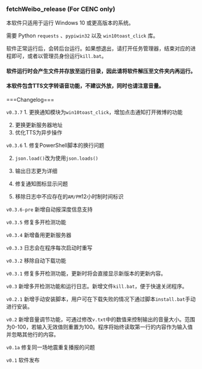 ### fetchWeibo_release (For CENC only)

本软件只适用于运行 Windows 10 或更高版本的系统。

需要 Python `requests` 、`pypiwin32` 以及 `win10toast_click` 库。

 

软件正常运行后，会转后台运行。如果想退出，请打开任务管理器，结束对应的进程即可，或者以管理员身份运行`kill.bat`。

#### 软件运行时会产生文件并存放至运行目录，因此请将软件解压至文件夹内再运行。

#### 本软件包含TTS文字转语音功能，不建议外放，同时也请注意音量。

===Changelog===

`v0.3.7` 1. 更换通知模块为`win10toast_click`，增加点击通知打开微博的功能

2. 更换更新服务器地址
3. 优化TTS为异步操作

`v0.3.6` 1. 修复PowerShell脚本的换行问题

2. `json.load()`改为使用`json.loads()`

3. 输出日志更为详细
4. 修复通知图标显示问题
5. 移除日志中不应存在的`AM/PM`12小时制时间标识

`v0.3.6-pre` 新增自动报深度信息支持

`v0.3.5`  修复多开检测功能

`v0.3.4`  新增备用更新服务器

`v0.3.3`  日志会在程序每次启动时重写

`v0.3.2`  移除自动下载功能

`v0.3.1`  修复多开检测功能，更新时将会直接显示新版本的更新内容。

`v0.3`  新增多开检测功能和运行日志。新增文件`kill.bat`，便于快速关闭程序。

`v0.2.1`  新增手动安装脚本，用户可在下载失败的情况下通过脚本`install.bat`手动进行安装。

`v0.2`  新增音量调节功能，可通过修改`v.txt`中的数值来控制输出的音量大小。范围为0-100，若输入无效值则重置为100。程序将始终读取第一行的内容作为输入值并忽略其他行的内容。

`v0.1a`  修复同一场地震重复播报的问题

`v0.1`  软件发布
